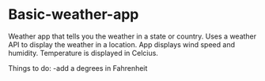 # Basic-weather-app
Weather app that tells you the weather in a state or country.
Uses a weather API to display the weather in a location. 
App displays wind speed and humidity.
Temperature is displayed in Celcius.

Things to do:
-add a degrees in Fahrenheit
